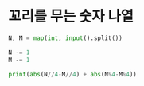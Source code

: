 # 꼬리를 무는 숫자 나열

```python
N, M = map(int, input().split())

N -= 1
M -= 1

print(abs(N//4-M//4) + abs(N%4-M%4))
```

